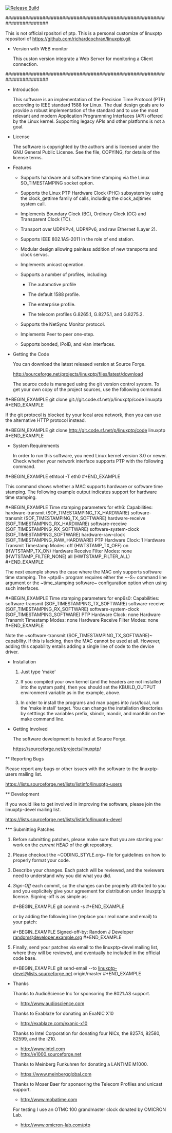 [![Release Build](https://github.com/francescodelucia/linuxptp/actions/workflows/c-cpp.yml/badge.svg?branch=master)](https://github.com/francescodelucia/linuxptp/actions/workflows/c-cpp.yml)

#######################################################################

  This is not official rpositori of ptp.
  This is a personal customize of linuxptp repositori of 
  https://github.com/richardcochran/linuxptp.git

- Version with WEB monitor

  This custon version integrate a Web Server for monitoring a 
  Client connection.
  

#######################################################################


* Introduction

  This software is an implementation of the Precision Time Protocol
  (PTP) according to IEEE standard 1588 for Linux. The dual design
  goals are to provide a robust implementation of the standard and to
  use the most relevant and modern Application Programming Interfaces
  (API) offered by the Linux kernel. Supporting legacy APIs and other
  platforms is not a goal.

* License

  The software is copyrighted by the authors and is licensed under the
  GNU General Public License. See the file, COPYING, for details of
  the license terms.

* Features

  - Supports hardware and software time stamping via the Linux
    SO_TIMESTAMPING socket option.

  - Supports the Linux PTP Hardware Clock (PHC) subsystem by using the
    clock_gettime family of calls, including the clock_adjtimex system
    call.

  - Implements Boundary Clock (BC), Ordinary Clock (OC) and
    Transparent Clock (TC).

  - Transport over UDP/IPv4, UDP/IPv6, and raw Ethernet (Layer 2).

  - Supports IEEE 802.1AS-2011 in the role of end station.

  - Modular design allowing painless addition of new transports and
    clock servos.

  - Implements unicast operation.

  - Supports a number of profiles, including:

    - The automotive profile

    - The default 1588 profile.

    - The enterprise profile.

    - The telecom profiles G.8265.1, G.8275.1, and G.8275.2.

  - Supports the NetSync Monitor protocol.

  - Implements Peer to peer one-step.

  - Supports bonded, IPoIB, and vlan interfaces.

* Getting the Code

  You can download the latest released version at Source Forge.

  http://sourceforge.net/projects/linuxptp/files/latest/download

  The source code is managed using the git version control system. To
  get your own copy of the project sources, use the following command.

#+BEGIN_EXAMPLE
  git clone git://git.code.sf.net/p/linuxptp/code linuxptp
#+END_EXAMPLE

  If the git protocol is blocked by your local area network, then you
  can use the alternative HTTP protocol instead.

#+BEGIN_EXAMPLE
  git clone http://git.code.sf.net/p/linuxptp/code linuxptp
#+END_EXAMPLE

* System Requirements

  In order to run this software, you need Linux kernel version 3.0 or
  newer.  Check whether your network interface supports PTP with the
  following command.

#+BEGIN_EXAMPLE
  ethtool -T eth0
#+END_EXAMPLE

  This command shows whether a MAC supports hardware or software time
  stamping.  The following example output indicates support for
  hardware time stamping.

#+BEGIN_EXAMPLE
Time stamping parameters for eth6:
Capabilities:
        hardware-transmit     (SOF_TIMESTAMPING_TX_HARDWARE)
        software-transmit     (SOF_TIMESTAMPING_TX_SOFTWARE)
        hardware-receive      (SOF_TIMESTAMPING_RX_HARDWARE)
        software-receive      (SOF_TIMESTAMPING_RX_SOFTWARE)
        software-system-clock (SOF_TIMESTAMPING_SOFTWARE)
        hardware-raw-clock    (SOF_TIMESTAMPING_RAW_HARDWARE)
PTP Hardware Clock: 1
Hardware Transmit Timestamp Modes:
        off                   (HWTSTAMP_TX_OFF)
        on                    (HWTSTAMP_TX_ON)
Hardware Receive Filter Modes:
        none                  (HWTSTAMP_FILTER_NONE)
        all                   (HWTSTAMP_FILTER_ALL)
#+END_EXAMPLE

  The next example shows the case where the MAC only supports software
  time stamping.  The ~ptp4l~ program requires either the ~-S~ command
  line argument or the ~time_stamping software~ configuration option
  when using such interfaces.

#+BEGIN_EXAMPLE
Time stamping parameters for enp6s0:
Capabilities:
        software-transmit     (SOF_TIMESTAMPING_TX_SOFTWARE)
        software-receive      (SOF_TIMESTAMPING_RX_SOFTWARE)
        software-system-clock (SOF_TIMESTAMPING_SOFTWARE)
PTP Hardware Clock: none
Hardware Transmit Timestamp Modes: none
Hardware Receive Filter Modes: none
#+END_EXAMPLE

  Note the ~software-transmit (SOF_TIMESTAMPING_TX_SOFTWARE)~
  capability.  If this is lacking, then the MAC cannot be used at
  all.  However, adding this capability entails adding a single line
  of code to the device driver.

* Installation

   1. Just type 'make'

   2. If you compiled your own kernel (and the headers are not
      installed into the system path), then you should set the
      KBUILD_OUTPUT environment variable as in the example, above.

   3. In order to install the programs and man pages into /usr/local,
      run the 'make install' target. You can change the installation
      directories by setttings the variables prefix, sbindir, mandir,
      and man8dir on the make command line.

* Getting Involved

  The software development is hosted at Source Forge.

  https://sourceforge.net/projects/linuxptp/

** Reporting Bugs

   Please report any bugs or other issues with the software to the
   linuxptp-users mailing list.

   https://lists.sourceforge.net/lists/listinfo/linuxptp-users

** Development

   If you would like to get involved in improving the software, please
   join the linuxptp-devel mailing list.

   https://lists.sourceforge.net/lists/listinfo/linuxptp-devel

*** Submitting Patches

   1. Before submitting patches, please make sure that you are starting
      your work on the *current HEAD* of the git repository.

   2. Please checkout the ~CODING_STYLE.org~ file for guidelines on how to
      properly format your code.

   3. Describe your changes. Each patch will be reviewed, and the reviewers
      need to understand why you did what you did.

   4. *Sign-Off* each commit, so the changes can be properly attributed to
      you and you explicitely give your agreement for distribution under
      linuxptp's license. Signing-off is as simple as:

      #+BEGIN_EXAMPLE
      git commit -s
      #+END_EXAMPLE

      or by adding the following line (replace your real name and email)
      to your patch:

      #+BEGIN_EXAMPLE
      Signed-off-by: Random J Developer <random@developer.example.org>
      #+END_EXAMPLE

   5. Finally, send your patches via email to the linuxptp-devel mailing
      list, where they will be reviewed, and eventually be included in the
      official code base.

      #+BEGIN_EXAMPLE
      git send-email --to linuxptp-devel@lists.sourceforge.net origin/master
      #+END_EXAMPLE

* Thanks

  Thanks to AudioScience Inc for sponsoring the 8021.AS support.

  - http://www.audioscience.com

  Thanks to Exablaze for donating an ExaNIC X10

  - http://exablaze.com/exanic-x10

  Thanks to Intel Corporation for donating four NICs, the 82574,
  82580, 82599, and the i210.

  - http://www.intel.com
  - http://e1000.sourceforge.net

  Thanks to Meinberg Funkuhren for donating a LANTIME M1000.

  - https://www.meinbergglobal.com

  Thanks to Moser Baer for sponsoring the Telecom Profiles and unicast
  support.

  - http://www.mobatime.com

  For testing I use an OTMC 100 grandmaster clock donated by OMICRON Lab.

  - http://www.omicron-lab.com/ptp
